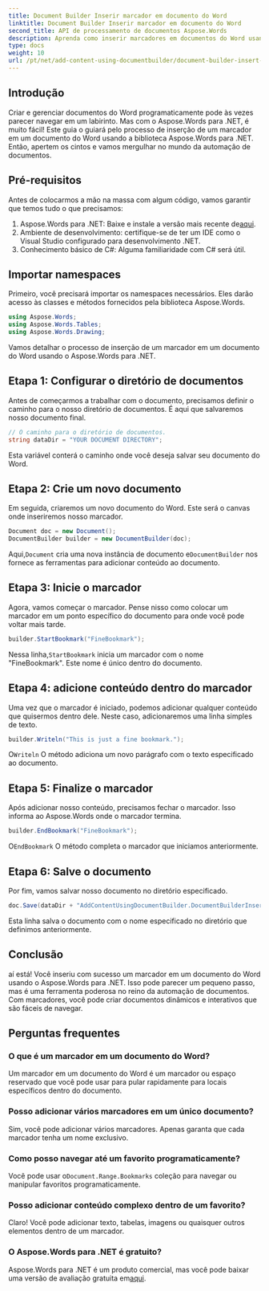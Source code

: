```yaml
---
title: Document Builder Inserir marcador em documento do Word
linktitle: Document Builder Inserir marcador em documento do Word
second_title: API de processamento de documentos Aspose.Words
description: Aprenda como inserir marcadores em documentos do Word usando o Aspose.Words para .NET com este guia detalhado passo a passo. Perfeito para automação de documentos.
type: docs
weight: 10
url: /pt/net/add-content-using-documentbuilder/document-builder-insert-bookmark/
---
```

## Introdução

Criar e gerenciar documentos do Word programaticamente pode às vezes parecer navegar em um labirinto. Mas com o Aspose.Words para .NET, é muito fácil! Este guia o guiará pelo processo de inserção de um marcador em um documento do Word usando a biblioteca Aspose.Words para .NET. Então, apertem os cintos e vamos mergulhar no mundo da automação de documentos.

## Pré-requisitos

Antes de colocarmos a mão na massa com algum código, vamos garantir que temos tudo o que precisamos:

1.  Aspose.Words para .NET: Baixe e instale a versão mais recente de[aqui](https://releases.aspose.com/words/net/).
2. Ambiente de desenvolvimento: certifique-se de ter um IDE como o Visual Studio configurado para desenvolvimento .NET.
3. Conhecimento básico de C#: Alguma familiaridade com C# será útil.

## Importar namespaces

Primeiro, você precisará importar os namespaces necessários. Eles darão acesso às classes e métodos fornecidos pela biblioteca Aspose.Words.

```csharp
using Aspose.Words;
using Aspose.Words.Tables;
using Aspose.Words.Drawing;
```

Vamos detalhar o processo de inserção de um marcador em um documento do Word usando o Aspose.Words para .NET.

## Etapa 1: Configurar o diretório de documentos

Antes de começarmos a trabalhar com o documento, precisamos definir o caminho para o nosso diretório de documentos. É aqui que salvaremos nosso documento final.

```csharp
// O caminho para o diretório de documentos.
string dataDir = "YOUR DOCUMENT DIRECTORY";
```

Esta variável conterá o caminho onde você deseja salvar seu documento do Word.

## Etapa 2: Crie um novo documento

Em seguida, criaremos um novo documento do Word. Este será o canvas onde inseriremos nosso marcador.

```csharp
Document doc = new Document();
DocumentBuilder builder = new DocumentBuilder(doc);
```

 Aqui,`Document` cria uma nova instância de documento e`DocumentBuilder` nos fornece as ferramentas para adicionar conteúdo ao documento.

## Etapa 3: Inicie o marcador

Agora, vamos começar o marcador. Pense nisso como colocar um marcador em um ponto específico do documento para onde você pode voltar mais tarde.

```csharp
builder.StartBookmark("FineBookmark");
```

 Nessa linha,`StartBookmark` inicia um marcador com o nome "FineBookmark". Este nome é único dentro do documento.

## Etapa 4: adicione conteúdo dentro do marcador

Uma vez que o marcador é iniciado, podemos adicionar qualquer conteúdo que quisermos dentro dele. Neste caso, adicionaremos uma linha simples de texto.

```csharp
builder.Writeln("This is just a fine bookmark.");
```

 O`Writeln` O método adiciona um novo parágrafo com o texto especificado ao documento.

## Etapa 5: Finalize o marcador

Após adicionar nosso conteúdo, precisamos fechar o marcador. Isso informa ao Aspose.Words onde o marcador termina.

```csharp
builder.EndBookmark("FineBookmark");
```

 O`EndBookmark` O método completa o marcador que iniciamos anteriormente.

## Etapa 6: Salve o documento

Por fim, vamos salvar nosso documento no diretório especificado.

```csharp
doc.Save(dataDir + "AddContentUsingDocumentBuilder.DocumentBuilderInsertBookmark.docx");
```

Esta linha salva o documento com o nome especificado no diretório que definimos anteriormente.

## Conclusão

aí está! Você inseriu com sucesso um marcador em um documento do Word usando o Aspose.Words para .NET. Isso pode parecer um pequeno passo, mas é uma ferramenta poderosa no reino da automação de documentos. Com marcadores, você pode criar documentos dinâmicos e interativos que são fáceis de navegar.

## Perguntas frequentes

### O que é um marcador em um documento do Word?
Um marcador em um documento do Word é um marcador ou espaço reservado que você pode usar para pular rapidamente para locais específicos dentro do documento.

### Posso adicionar vários marcadores em um único documento?
Sim, você pode adicionar vários marcadores. Apenas garanta que cada marcador tenha um nome exclusivo.

### Como posso navegar até um favorito programaticamente?
 Você pode usar o`Document.Range.Bookmarks` coleção para navegar ou manipular favoritos programaticamente.

### Posso adicionar conteúdo complexo dentro de um favorito?
Claro! Você pode adicionar texto, tabelas, imagens ou quaisquer outros elementos dentro de um marcador.

### O Aspose.Words para .NET é gratuito?
Aspose.Words para .NET é um produto comercial, mas você pode baixar uma versão de avaliação gratuita em[aqui](https://releases.aspose.com/).